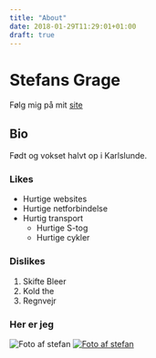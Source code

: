 ```yaml
---
title: "About"
date: 2018-01-29T11:29:01+01:00
draft: true
---
```


# Stefans Grage
Følg mig på mit [site](http://stefangrage.com)

## Bio
Født og vokset halvt op i Karlslunde.

### Likes

* Hurtige websites
* Hurtige netforbindelse
* Hurtig transport
  * Hurtige S-tog
  * Hurtige cykler

### Dislikes

1. Skifte Bleer
2. Kold the
3. Regnvejr

### Her er jeg
![Foto af stefan](../stefan.jpg)
[![Foto af stefan](../stefan.jpg)](http://stefangrage.com)
